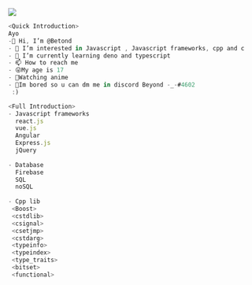 <img src="https://media.giphy.com/media/5aY7BIL8PoLL9nwa3p/giphy.gif" align="center"/>

```js
<Quick Introduction>
Ayo 
-👋 Hi, I’m @Betond
- 👀 I’m interested in Javascript , Javascript frameworks, cpp and c
- 🌱 I’m currently learning deno and typescript
- 📫 How to reach me 
- 😜My age is 17
- 🥤Watching anime
- 🤞Im bored so u can dm me in discord Beyond -_-#4602
 :)
```

```js
<Full Introduction>
- Javascript frameworks
  react.js
  vue.js
  Angular
  Express.js
  jQuery 
  
- Database
  Firebase
  SQL
  noSQL
  
- Cpp lib
 <Boost>
 <cstdlib> 
 <csignal>
 <csetjmp>
 <cstdarg>
 <typeinfo>
 <typeindex>
 <type_traits>
 <bitset>
 <functional>
```

<!---
NANI1734/NANI1734 is a ✨ special ✨ repository because its `README.md` (this file) appears on your GitHub profile.
You can click the Preview link to take a look at your changes.
--->

